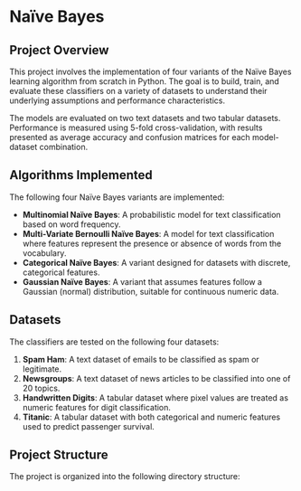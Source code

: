 # Naïve Bayes

## Project Overview

This project involves the implementation of four variants of the Naïve Bayes learning algorithm from scratch in Python. The goal is to build, train, and evaluate these classifiers on a variety of datasets to understand their underlying assumptions and performance characteristics.

The models are evaluated on two text datasets and two tabular datasets.  Performance is measured using 5-fold cross-validation, with results presented as average accuracy and confusion matrices for each model-dataset combination.

## Algorithms Implemented

The following four Naïve Bayes variants are implemented:

* **Multinomial Naïve Bayes**: A probabilistic model for text classification based on word frequency.
* **Multi-Variate Bernoulli Naïve Bayes**: A model for text classification where features represent the presence or absence of words from the vocabulary.
* **Categorical Naïve Bayes**: A variant designed for datasets with discrete, categorical features.
* **Gaussian Naïve Bayes**: A variant that assumes features follow a Gaussian (normal) distribution, suitable for continuous numeric data.

## Datasets

The classifiers are tested on the following four datasets:

1. **Spam Ham**: A text dataset of emails to be classified as spam or legitimate.
2. **Newsgroups**: A text dataset of news articles to be classified into one of 20 topics.
3. **Handwritten Digits**: A tabular dataset where pixel values are treated as numeric features for digit classification.
4. **Titanic**: A tabular dataset with both categorical and numeric features used to predict passenger survival.

## Project Structure

The project is organized into the following directory structure:
